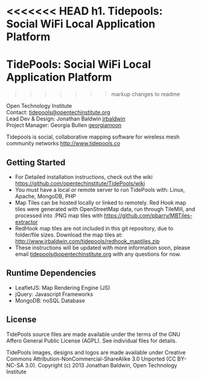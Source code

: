 <<<<<<< HEAD
h1. Tidepools: Social WiFi Local Application Platform
=======
TidePools: Social WiFi Local Application Platform
================
>>>>>>> markup changes to readme

Open Technology Institute <br />
Contact: <tidepools@opentechinstitute.org> <br />
Lead Dev & Design: Jonathan Baldwin [jrbaldwin](https://github.com/jrbaldwin "jrbaldwin") <br />
Project Manager: Georgia Bullen [georgiamoon](https://github.com/georgiamoon "georgiamoon") <br />

Tidepools is social, collaborative mapping software for wireless mesh community networks <http://www.tidepools.co>

Getting Started
---------------

* For Detailed installation instructions, check out the wiki <https://github.com/opentechinstitute/TidePools/wiki>
* You must have a local or remote server to run TidePools with: Linux, Apache, MongoDB, PHP
* Map Tiles can be hosted locally or linked to remotely. Red Hook map tiles were generated with OpenStreetMap data, run through TileMill, and processed into .PNG map tiles with https://github.com/pbarry/MBTiles-extractor
* RedHook map tiles are not included in this git repository, due to folder/file sizes. Download the map tiles at: <http://www.jrbaldwin.com/tidepools/redhook_maptiles.zip>
* These instructions will be updated with more information soon, please email <tidepools@opentechinstitute.org> with any questions for now.

Runtime Dependencies
--------------------

* LeafletJS: Map Rendering Engine (JS)
* jQuery: Javascript Frameworks
* MongoDB: noSQL Database

License
--------------------

TidePools source files are made available under the terms of the
  GNU Affero General Public License (AGPL).  See individual files for
  details.

TidePools images, designs and logos are made available under Creative Commons Attribution-NonCommercial-ShareAlike 3.0 Unported (CC BY-NC-SA 3.0). Copyright (c) 2013 Jonathan Baldwin, Open Technology Institute